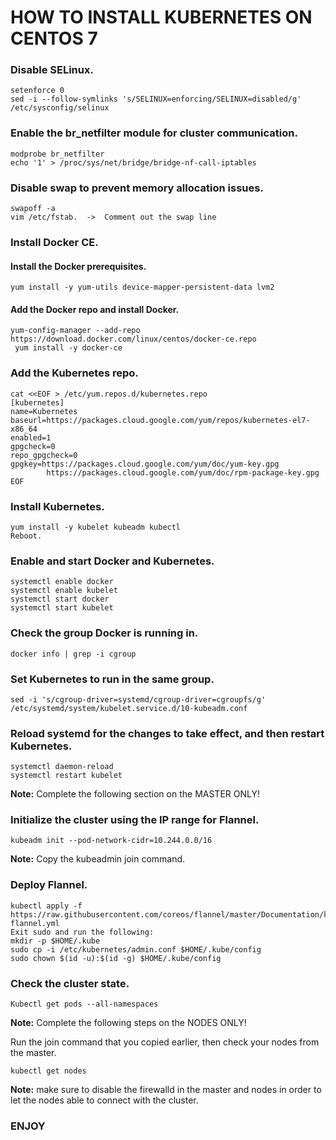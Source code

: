 # HOW TO INSTALL KUBERNETES ON CENTOS 7

### Disable SELinux.
```
setenforce 0
sed -i --follow-symlinks 's/SELINUX=enforcing/SELINUX=disabled/g'
/etc/sysconfig/selinux
```

### Enable the br_netfilter module for cluster communication.
```
modprobe br_netfilter
echo '1' > /proc/sys/net/bridge/bridge-nf-call-iptables
```

### Disable swap to prevent memory allocation issues.

```
swapoff -a
vim /etc/fstab.  ->  Comment out the swap line
```

### Install Docker CE.

#### Install the Docker prerequisites.
```
yum install -y yum-utils device-mapper-persistent-data lvm2
```
#### Add the Docker repo and install Docker.

```
yum-config-manager --add-repo https://download.docker.com/linux/centos/docker-ce.repo
 yum install -y docker-ce
```
### Add the Kubernetes repo.
 ```
 cat <<EOF > /etc/yum.repos.d/kubernetes.repo
 [kubernetes]
 name=Kubernetes
 baseurl=https://packages.cloud.google.com/yum/repos/kubernetes-el7-x86_64
 enabled=1
 gpgcheck=0
 repo_gpgcheck=0
 gpgkey=https://packages.cloud.google.com/yum/doc/yum-key.gpg
         https://packages.cloud.google.com/yum/doc/rpm-package-key.gpg
 EOF
 ```
 
### Install Kubernetes.
```
yum install -y kubelet kubeadm kubectl
Reboot.
```

### Enable and start Docker and Kubernetes.
```
systemctl enable docker
systemctl enable kubelet
systemctl start docker
systemctl start kubelet
```
### Check the group Docker is running in.
```
docker info | grep -i cgroup
```

### Set Kubernetes to run in the same group.
```
sed -i 's/cgroup-driver=systemd/cgroup-driver=cgroupfs/g' /etc/systemd/system/kubelet.service.d/10-kubeadm.conf
```

### Reload systemd for the changes to take effect, and then restart Kubernetes.
```
systemctl daemon-reload
systemctl restart kubelet
```

**Note:** Complete the following section on the MASTER ONLY!

### Initialize the cluster using the IP range for Flannel.
```
kubeadm init --pod-network-cidr=10.244.0.0/16
```
**Note:** Copy the kubeadmin join command.

### Deploy Flannel.
```
kubectl apply -f https://raw.githubusercontent.com/coreos/flannel/master/Documentation/kube-flannel.yml
Exit sudo and run the following:
mkdir -p $HOME/.kube
sudo cp -i /etc/kubernetes/admin.conf $HOME/.kube/config
sudo chown $(id -u):$(id -g) $HOME/.kube/config
```

### Check the cluster state.
```
Kubectl get pods --all-namespaces
```

**Note:** Complete the following steps on the NODES ONLY!

Run the join command that you copied earlier, then check your nodes from the master.
```
kubectl get nodes
```
**Note:** make sure to disable the firewalld in the master and nodes in order to let the nodes able to connect with the cluster.


### ENJOY
